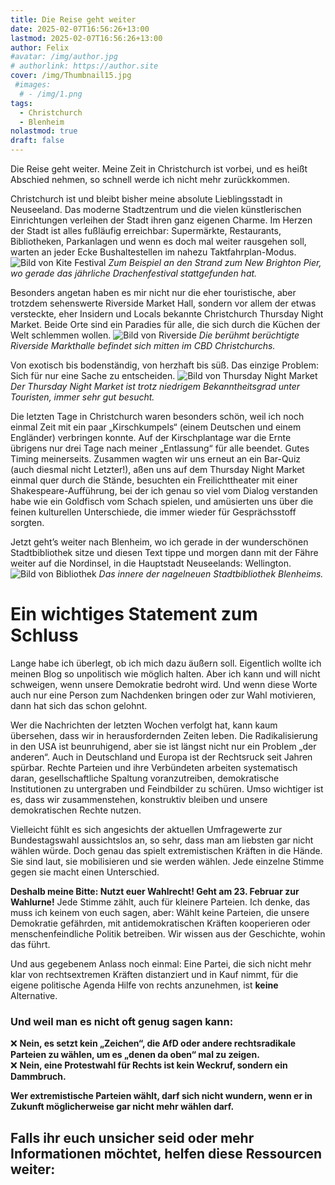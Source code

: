 ```yaml
---
title: Die Reise geht weiter
date: 2025-02-07T16:56:26+13:00
lastmod: 2025-02-07T16:56:26+13:00
author: Felix
#avatar: /img/author.jpg
# authorlink: https://author.site
cover: /img/Thumbnail15.jpg
 #images:
  # - /img/1.png
tags:
  - Christchurch
  - Blenheim
nolastmod: true
draft: false
---
```


Die Reise geht weiter. Meine Zeit in Christchurch ist vorbei, und es heißt Abschied nehmen, so schnell werde ich nicht mehr zurückkommen.

<!--more-->

Christchurch ist und bleibt bisher meine absolute Lieblingsstadt in Neuseeland. Das moderne Stadtzentrum und die vielen künstlerischen Einrichtungen verleihen der Stadt ihren ganz eigenen Charme. Im Herzen der Stadt ist alles fußläufig erreichbar: Supermärkte, Restaurants, Bibliotheken, Parkanlagen und wenn es doch mal weiter rausgehen soll, warten an jeder Ecke Bushaltestellen im nahezu Taktfahrplan-Modus.
![Bild von Kite Festival](/img/Kite.jpg)
_Zum Beispiel an den Strand zum New Brighton Pier, wo gerade das jährliche Drachenfestival stattgefunden hat._

Besonders angetan haben es mir nicht nur die eher touristische, aber trotzdem sehenswerte Riverside Market Hall, sondern vor allem der etwas versteckte, eher Insidern und Locals bekannte Christchurch Thursday Night Market. Beide Orte sind ein Paradies für alle, die sich durch die Küchen der Welt schlemmen wollen. 
![Bild von Riverside](/img/Riverside.jpg)
_Die berühmt berüchtigte Riverside Markthalle befindet sich mitten im CBD Christchurchs._

Von exotisch bis bodenständig, von herzhaft bis süß. Das einzige Problem: Sich für nur eine Sache zu entscheiden.
![Bild von Thursday Night Market](/img/Thursday.jpg)
_Der Thursday Night Market ist trotz niedrigem Bekanntheitsgrad unter Touristen, immer sehr gut besucht._

Die letzten Tage in Christchurch waren besonders schön, weil ich noch einmal Zeit mit ein paar „Kirschkumpels“ (einem Deutschen und einem Engländer) verbringen konnte. Auf der Kirschplantage war die Ernte übrigens nur drei Tage nach meiner „Entlassung“ für alle beendet. Gutes Timing meinerseits. Zusammen wagten wir uns erneut an ein Bar-Quiz (auch diesmal nicht Letzter!), aßen uns auf dem Thursday Night Market einmal quer durch die Stände, besuchten ein Freilichttheater mit einer Shakespeare-Aufführung, bei der ich genau so viel vom Dialog verstanden habe wie ein Goldfisch vom Schach spielen, und amüsierten uns über die feinen kulturellen Unterschiede, die immer wieder für Gesprächsstoff sorgten.

Jetzt geht’s weiter nach Blenheim, wo ich gerade in der wunderschönen Stadtbibliothek sitze und diesen Text tippe und morgen dann mit der Fähre weiter auf die Nordinsel, in die Hauptstadt Neuseelands: Wellington.
![Bild von Bibliothek](/img/Bib.jpg)
_Das innere der nagelneuen Stadtbibliothek Blenheims._

# Ein wichtiges Statement zum Schluss

Lange habe ich überlegt, ob ich mich dazu äußern soll. Eigentlich wollte ich meinen Blog so unpolitisch wie möglich halten. Aber ich kann und will nicht schweigen, wenn unsere Demokratie bedroht wird. Und wenn diese Worte auch nur eine Person zum Nachdenken bringen oder zur Wahl motivieren, dann hat sich das schon gelohnt.

Wer die Nachrichten der letzten Wochen verfolgt hat, kann kaum übersehen, dass wir in herausfordernden Zeiten leben. Die Radikalisierung in den USA ist beunruhigend, aber sie ist längst nicht nur ein Problem „der anderen“. Auch in Deutschland und Europa ist der Rechtsruck seit Jahren spürbar. Rechte Parteien und ihre Verbündeten arbeiten systematisch daran, gesellschaftliche Spaltung voranzutreiben, demokratische Institutionen zu untergraben und Feindbilder zu schüren. Umso wichtiger ist es, dass wir zusammenstehen, konstruktiv bleiben und unsere demokratischen Rechte nutzen.

Vielleicht fühlt es sich angesichts der aktuellen Umfragewerte zur Bundestagswahl aussichtslos an, so sehr, dass man am liebsten gar nicht wählen würde. Doch genau das spielt extremistischen Kräften in die Hände. Sie sind laut, sie mobilisieren und sie werden wählen. Jede einzelne Stimme gegen sie macht einen Unterschied.

**Deshalb meine Bitte: Nutzt euer Wahlrecht! Geht am 23. Februar zur Wahlurne!** Jede Stimme zählt, auch für kleinere Parteien. Ich denke, das muss ich keinem von euch sagen, aber: Wählt keine Parteien, die unsere Demokratie gefährden, mit antidemokratischen Kräften kooperieren oder menschenfeindliche Politik betreiben. Wir wissen aus der Geschichte, wohin das führt.

Und aus gegebenem Anlass noch einmal: Eine Partei, die sich nicht mehr klar von rechtsextremen Kräften distanziert und in Kauf nimmt, für die eigene politische Agenda Hilfe von rechts anzunehmen, ist **keine** Alternative.

### Und weil man es nicht oft genug sagen kann:
❌ **Nein, es setzt kein „Zeichen“, die AfD oder andere rechtsradikale Parteien zu wählen, um es „denen da oben“ mal zu zeigen.**  
❌ **Nein, eine Protestwahl für Rechts ist kein Weckruf, sondern ein Dammbruch.**  

**Wer extremistische Parteien wählt, darf sich nicht wundern, wenn er in Zukunft möglicherweise gar nicht mehr wählen darf.**  

## Falls ihr euch unsicher seid oder mehr Informationen möchtet, helfen diese Ressourcen weiter:


